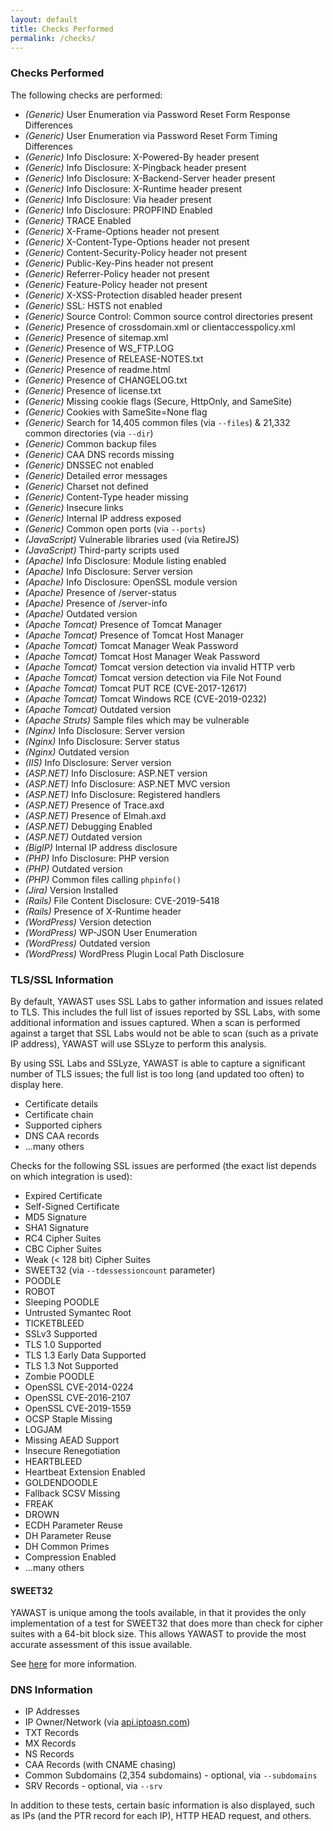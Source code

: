 ```yaml
---
layout: default
title: Checks Performed
permalink: /checks/
---
```


### Checks Performed

The following checks are performed:

* *(Generic)* User Enumeration via Password Reset Form Response Differences
* *(Generic)* User Enumeration via Password Reset Form Timing Differences
* *(Generic)* Info Disclosure: X-Powered-By header present
* *(Generic)* Info Disclosure: X-Pingback header present
* *(Generic)* Info Disclosure: X-Backend-Server header present
* *(Generic)* Info Disclosure: X-Runtime header present
* *(Generic)* Info Disclosure: Via header present
* *(Generic)* Info Disclosure: PROPFIND Enabled
* *(Generic)* TRACE Enabled
* *(Generic)* X-Frame-Options header not present
* *(Generic)* X-Content-Type-Options header not present
* *(Generic)* Content-Security-Policy header not present
* *(Generic)* Public-Key-Pins header not present
* *(Generic)* Referrer-Policy header not present
* *(Generic)* Feature-Policy header not present
* *(Generic)* X-XSS-Protection disabled header present
* *(Generic)* SSL: HSTS not enabled
* *(Generic)* Source Control: Common source control directories present
* *(Generic)* Presence of crossdomain.xml or clientaccesspolicy.xml
* *(Generic)* Presence of sitemap.xml
* *(Generic)* Presence of WS_FTP.LOG
* *(Generic)* Presence of RELEASE-NOTES.txt
* *(Generic)* Presence of readme.html
* *(Generic)* Presence of CHANGELOG.txt
* *(Generic)* Presence of license.txt
* *(Generic)* Missing cookie flags (Secure, HttpOnly, and SameSite)
* *(Generic)* Cookies with SameSite=None flag
* *(Generic)* Search for 14,405 common files (via `--files`) & 21,332 common directories (via `--dir`)
* *(Generic)* Common backup files
* *(Generic)* CAA DNS records missing
* *(Generic)* DNSSEC not enabled
* *(Generic)* Detailed error messages
* *(Generic)* Charset not defined
* *(Generic)* Content-Type header missing
* *(Generic)* Insecure links
* *(Generic)* Internal IP address exposed
* *(Generic)* Common open ports (via `--ports`)
* *(JavaScript)* Vulnerable libraries used (via RetireJS)
* *(JavaScript)* Third-party scripts used
* *(Apache)* Info Disclosure: Module listing enabled
* *(Apache)* Info Disclosure: Server version
* *(Apache)* Info Disclosure: OpenSSL module version
* *(Apache)* Presence of /server-status
* *(Apache)* Presence of /server-info
* *(Apache)* Outdated version
* *(Apache Tomcat)* Presence of Tomcat Manager
* *(Apache Tomcat)* Presence of Tomcat Host Manager
* *(Apache Tomcat)* Tomcat Manager Weak Password
* *(Apache Tomcat)* Tomcat Host Manager Weak Password
* *(Apache Tomcat)* Tomcat version detection via invalid HTTP verb
* *(Apache Tomcat)* Tomcat version detection via File Not Found
* *(Apache Tomcat)* Tomcat PUT RCE (CVE-2017-12617)
* *(Apache Tomcat)* Tomcat Windows RCE (CVE-2019-0232)
* *(Apache Tomcat)* Outdated version
* *(Apache Struts)* Sample files which may be vulnerable
* *(Nginx)* Info Disclosure: Server version
* *(Nginx)* Info Disclosure: Server status
* *(Nginx)* Outdated version
* *(IIS)* Info Disclosure: Server version
* *(ASP.NET)* Info Disclosure: ASP.NET version
* *(ASP.NET)* Info Disclosure: ASP.NET MVC version
* *(ASP.NET)* Info Disclosure: Registered handlers
* *(ASP.NET)* Presence of Trace.axd
* *(ASP.NET)* Presence of Elmah.axd
* *(ASP.NET)* Debugging Enabled
* *(ASP.NET)* Outdated version
* *(BigIP)* Internal IP address disclosure
* *(PHP)* Info Disclosure: PHP version
* *(PHP)* Outdated version
* *(PHP)* Common files calling `phpinfo()`
* *(Jira)* Version Installed
* *(Rails)* File Content Disclosure: CVE-2019-5418
* *(Rails)* Presence of X-Runtime header
* *(WordPress)* Version detection
* *(WordPress)* WP-JSON User Enumeration
* *(WordPress)* Outdated version
* *(WordPress)* WordPress Plugin Local Path Disclosure

### TLS/SSL Information

By default, YAWAST uses SSL Labs to gather information and issues related to TLS. This includes the full list of issues reported by SSL Labs, with some additional information and issues captured. When a scan is performed against a target that SSL Labs would not be able to scan (such as a private IP address), YAWAST will use SSLyze to perform this analysis.

By using SSL Labs and SSLyze, YAWAST is able to capture a significant number of TLS issues; the full list is too long (and updated too often) to display here.

* Certificate details
* Certificate chain
* Supported ciphers
* DNS CAA records
* ...many others

Checks for the following SSL issues are performed (the exact list depends on which integration is used):

* Expired Certificate
* Self-Signed Certificate
* MD5 Signature
* SHA1 Signature
* RC4 Cipher Suites
* CBC Cipher Suites
* Weak (< 128 bit) Cipher Suites
* SWEET32 (via `--tdessessioncount` parameter)
* POODLE
* ROBOT
* Sleeping POODLE
* Untrusted Symantec Root
* TICKETBLEED
* SSLv3 Supported
* TLS 1.0 Supported
* TLS 1.3 Early Data Supported
* TLS 1.3 Not Supported
* Zombie POODLE
* OpenSSL CVE-2014-0224
* OpenSSL CVE-2016-2107
* OpenSSL CVE-2019-1559
* OCSP Staple Missing
* LOGJAM
* Missing AEAD Support
* Insecure Renegotiation
* HEARTBLEED
* Heartbeat Extension Enabled
* GOLDENDOODLE
* Fallback SCSV Missing
* FREAK
* DROWN
* ECDH Parameter Reuse
* DH Parameter Reuse
* DH Common Primes
* Compression Enabled
* ...many others

#### SWEET32

YAWAST is unique among the tools available, in that it provides the only implementation of a test for SWEET32 that does more than check for cipher suites with a 64-bit block size. This allows YAWAST to provide the most accurate assessment of this issue available.

See [here](https://adamcaudill.com/2016/09/15/testing-sweet32-yawast/) for more information.

### DNS Information

* IP Addresses
* IP Owner/Network (via [api.iptoasn.com](https://api.iptoasn.com/))
* TXT Records
* MX Records
* NS Records
* CAA Records (with CNAME chasing)
* Common Subdomains (2,354 subdomains) - optional, via `--subdomains`
* SRV Records - optional, via `--srv`

In addition to these tests, certain basic information is also displayed, such as IPs (and the PTR record for each IP), HTTP HEAD request, and others.
